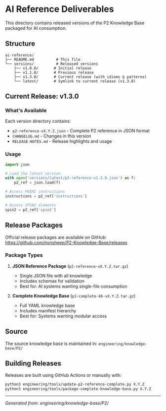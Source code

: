 # AI Reference Deliverables

This directory contains released versions of the P2 Knowledge Base packaged for AI consumption.

## Structure

```
ai-reference/
├── README.md          # This file
└── versions/          # Released versions
    ├── v1.0.0/       # Initial release
    ├── v1.1.0/       # Previous release
    ├── v1.3.0/       # Current release (with idioms & patterns)
    └── latest/       # Symlink to current release (v1.3.0)
```

## Current Release: v1.3.0

### What's Available

Each version directory contains:
- `p2-reference-vX.Y.Z.json` - Complete P2 reference in JSON format
- `CHANGELOG.md` - Changes in this version
- `RELEASE-NOTES.md` - Release highlights and usage

### Usage

```python
import json

# Load the latest version
with open('versions/latest/p2-reference-v1.3.0.json') as f:
    p2_ref = json.load(f)

# Access PASM2 instructions
instructions = p2_ref['instructions']

# Access SPIN2 elements
spin2 = p2_ref['spin2']
```

## Release Packages

Official release packages are available on GitHub:
https://github.com/ironsheep/P2-Knowledge-Base/releases

### Package Types

1. **JSON Reference Package** (`p2-reference-vX.Y.Z.tar.gz`)
   - Single JSON file with all knowledge
   - Includes schemas for validation
   - Best for: AI systems wanting single-file consumption

2. **Complete Knowledge Base** (`p2-complete-kb-vX.Y.Z.tar.gz`)
   - Full YAML knowledge base
   - Includes manifest hierarchy
   - Best for: Systems wanting modular access

## Source

The source knowledge base is maintained in:
`engineering/knowledge-base/P2/`

## Building Releases

Releases are built using GitHub Actions or manually with:
```bash
python3 engineering/tools/update-p2-reference-complete.py X.Y.Z
python3 engineering/tools/package-complete-knowledge-base.py X.Y.Z
```

---
*Generated from: engineering/knowledge-base/P2/*
